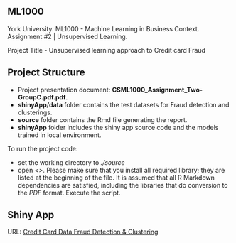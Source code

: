 ## ML1000
York University. ML1000 - Machine Learning in Business Context. Assignment #2 | Unsupervised Learning.

Project Title - Unsupervised learning approach to Credit card Fraud

## Project Structure

* Project presentation document: **CSML1000_Assignment_Two-GroupC.pdf.pdf**.  
* **shinyApp/data** folder contains the test datasets for Fraud detection and clusterings.
* **source** folder contains the Rmd file generating the report.
* **shinyApp** folder includes the shiny app source code and the models trained in local environment.

To run the project code:

* set the working directory to *./source*
* open *<>*. Please make sure that you install all required library; they are listed at the beginning of the file. It is assumed that all R Markdown dependencies are satisfied, including the libraries that do conversion to the *PDF* format. Execute the script.


## Shiny App
URL: [Credit Card Data Fraud Detection & Clustering](https://ml-lab.shinyapps.io/creditCardDataClustering/)
